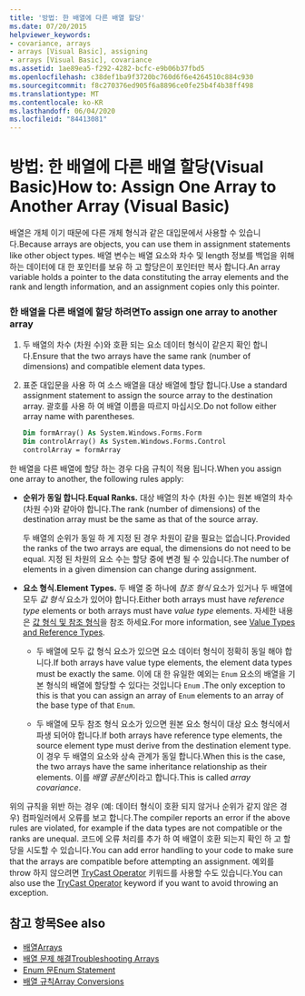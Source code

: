 ```yaml
---
title: '방법: 한 배열에 다른 배열 할당'
ms.date: 07/20/2015
helpviewer_keywords:
- covariance, arrays
- arrays [Visual Basic], assigning
- arrays [Visual Basic], covariance
ms.assetid: 1ae89ea5-f292-4282-bcfc-e9b06b37fbd5
ms.openlocfilehash: c38def1ba9f3720bc760d6f6e4264510c884c930
ms.sourcegitcommit: f8c270376ed905f6a8896ce0fe25b4f4b38ff498
ms.translationtype: MT
ms.contentlocale: ko-KR
ms.lasthandoff: 06/04/2020
ms.locfileid: "84413081"
---
```

# <a name="how-to-assign-one-array-to-another-array-visual-basic"></a><span data-ttu-id="e7817-102">방법: 한 배열에 다른 배열 할당(Visual Basic)</span><span class="sxs-lookup"><span data-stu-id="e7817-102">How to: Assign One Array to Another Array (Visual Basic)</span></span>

<span data-ttu-id="e7817-103">배열은 개체 이기 때문에 다른 개체 형식과 같은 대입문에서 사용할 수 있습니다.</span><span class="sxs-lookup"><span data-stu-id="e7817-103">Because arrays are objects, you can use them in assignment statements like other object types.</span></span> <span data-ttu-id="e7817-104">배열 변수는 배열 요소와 차수 및 length 정보를 백업을 위해 하는 데이터에 대 한 포인터를 보유 하 고 할당은이 포인터만 복사 합니다.</span><span class="sxs-lookup"><span data-stu-id="e7817-104">An array variable holds a pointer to the data constituting the array elements and the rank and length information, and an assignment copies only this pointer.</span></span>

### <a name="to-assign-one-array-to-another-array"></a><span data-ttu-id="e7817-105">한 배열을 다른 배열에 할당 하려면</span><span class="sxs-lookup"><span data-stu-id="e7817-105">To assign one array to another array</span></span>

1. <span data-ttu-id="e7817-106">두 배열의 차수 (차원 수)와 호환 되는 요소 데이터 형식이 같은지 확인 합니다.</span><span class="sxs-lookup"><span data-stu-id="e7817-106">Ensure that the two arrays have the same rank (number of dimensions) and compatible element data types.</span></span>

2. <span data-ttu-id="e7817-107">표준 대입문을 사용 하 여 소스 배열을 대상 배열에 할당 합니다.</span><span class="sxs-lookup"><span data-stu-id="e7817-107">Use a standard assignment statement to assign the source array to the destination array.</span></span> <span data-ttu-id="e7817-108">괄호를 사용 하 여 배열 이름을 따르지 마십시오.</span><span class="sxs-lookup"><span data-stu-id="e7817-108">Do not follow either array name with parentheses.</span></span>

    ```vb
    Dim formArray() As System.Windows.Forms.Form
    Dim controlArray() As System.Windows.Forms.Control
    controlArray = formArray
    ```

<span data-ttu-id="e7817-109">한 배열을 다른 배열에 할당 하는 경우 다음 규칙이 적용 됩니다.</span><span class="sxs-lookup"><span data-stu-id="e7817-109">When you assign one array to another, the following rules apply:</span></span>

- <span data-ttu-id="e7817-110">**순위가 동일 합니다.**</span><span class="sxs-lookup"><span data-stu-id="e7817-110">**Equal Ranks.**</span></span> <span data-ttu-id="e7817-111">대상 배열의 차수 (차원 수)는 원본 배열의 차수 (차원 수)와 같아야 합니다.</span><span class="sxs-lookup"><span data-stu-id="e7817-111">The rank (number of dimensions) of the destination array must be the same as that of the source array.</span></span>

  <span data-ttu-id="e7817-112">두 배열의 순위가 동일 하 게 지정 된 경우 차원이 같을 필요는 없습니다.</span><span class="sxs-lookup"><span data-stu-id="e7817-112">Provided the ranks of the two arrays are equal, the dimensions do not need to be equal.</span></span> <span data-ttu-id="e7817-113">지정 된 차원의 요소 수는 할당 중에 변경 될 수 있습니다.</span><span class="sxs-lookup"><span data-stu-id="e7817-113">The number of elements in a given dimension can change during assignment.</span></span>

- <span data-ttu-id="e7817-114">**요소 형식.**</span><span class="sxs-lookup"><span data-stu-id="e7817-114">**Element Types.**</span></span> <span data-ttu-id="e7817-115">두 배열 중 하나에 *참조 형식* 요소가 있거나 두 배열에 모두 *값 형식* 요소가 있어야 합니다.</span><span class="sxs-lookup"><span data-stu-id="e7817-115">Either both arrays must have *reference type* elements or both arrays must have *value type* elements.</span></span> <span data-ttu-id="e7817-116">자세한 내용은 [값 형식 및 참조 형식](../data-types/value-types-and-reference-types.md)을 참조 하세요.</span><span class="sxs-lookup"><span data-stu-id="e7817-116">For more information, see [Value Types and Reference Types](../data-types/value-types-and-reference-types.md).</span></span>

  - <span data-ttu-id="e7817-117">두 배열에 모두 값 형식 요소가 있으면 요소 데이터 형식이 정확히 동일 해야 합니다.</span><span class="sxs-lookup"><span data-stu-id="e7817-117">If both arrays have value type elements, the element data types must be exactly the same.</span></span> <span data-ttu-id="e7817-118">이에 대 한 유일한 예외는 `Enum` 요소의 배열을 기본 형식의 배열에 할당할 수 있다는 것입니다 `Enum` .</span><span class="sxs-lookup"><span data-stu-id="e7817-118">The only exception to this is that you can assign an array of `Enum` elements to an array of the base type of that `Enum`.</span></span>

  - <span data-ttu-id="e7817-119">두 배열에 모두 참조 형식 요소가 있으면 원본 요소 형식이 대상 요소 형식에서 파생 되어야 합니다.</span><span class="sxs-lookup"><span data-stu-id="e7817-119">If both arrays have reference type elements, the source element type must derive from the destination element type.</span></span> <span data-ttu-id="e7817-120">이 경우 두 배열의 요소와 상속 관계가 동일 합니다.</span><span class="sxs-lookup"><span data-stu-id="e7817-120">When this is the case, the two arrays have the same inheritance relationship as their elements.</span></span> <span data-ttu-id="e7817-121">이를 *배열 공분산*이라고 합니다.</span><span class="sxs-lookup"><span data-stu-id="e7817-121">This is called *array covariance*.</span></span>

<span data-ttu-id="e7817-122">위의 규칙을 위반 하는 경우 (예: 데이터 형식이 호환 되지 않거나 순위가 같지 않은 경우) 컴파일러에서 오류를 보고 합니다.</span><span class="sxs-lookup"><span data-stu-id="e7817-122">The compiler reports an error if the above rules are violated, for example if the data types are not compatible or the ranks are unequal.</span></span> <span data-ttu-id="e7817-123">코드에 오류 처리를 추가 하 여 배열이 호환 되는지 확인 하 고 할당을 시도할 수 있습니다.</span><span class="sxs-lookup"><span data-stu-id="e7817-123">You can add error handling to your code to make sure that the arrays are compatible before attempting an assignment.</span></span> <span data-ttu-id="e7817-124">예외를 throw 하지 않으려면 [TryCast Operator](../../../language-reference/operators/trycast-operator.md) 키워드를 사용할 수도 있습니다.</span><span class="sxs-lookup"><span data-stu-id="e7817-124">You can also use the [TryCast Operator](../../../language-reference/operators/trycast-operator.md) keyword if you want to avoid throwing an exception.</span></span>

## <a name="see-also"></a><span data-ttu-id="e7817-125">참고 항목</span><span class="sxs-lookup"><span data-stu-id="e7817-125">See also</span></span>

- [<span data-ttu-id="e7817-126">배열</span><span class="sxs-lookup"><span data-stu-id="e7817-126">Arrays</span></span>](index.md)
- [<span data-ttu-id="e7817-127">배열 문제 해결</span><span class="sxs-lookup"><span data-stu-id="e7817-127">Troubleshooting Arrays</span></span>](troubleshooting-arrays.md)
- [<span data-ttu-id="e7817-128">Enum 문</span><span class="sxs-lookup"><span data-stu-id="e7817-128">Enum Statement</span></span>](../../../language-reference/statements/enum-statement.md)
- [<span data-ttu-id="e7817-129">배열 규칙</span><span class="sxs-lookup"><span data-stu-id="e7817-129">Array Conversions</span></span>](../data-types/array-conversions.md)
